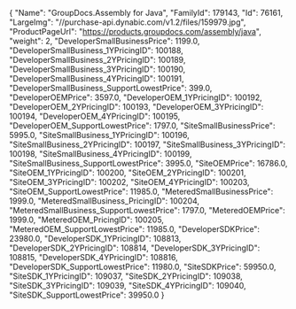{
    "Name": "GroupDocs.Assembly for Java",
    "FamilyId": 179143,
    "Id": 76161,
    "LargeImg": "//purchase-api.dynabic.com/v1.2/files/159979.jpg",
    "ProductPageUrl": "https://products.groupdocs.com/assembly/java",
    "weight": 2,
    "DeveloperSmallBusinessPrice": 1199.0,
    "DeveloperSmallBusiness_1YPricingID": 100188,
    "DeveloperSmallBusiness_2YPricingID": 100189,
    "DeveloperSmallBusiness_3YPricingID": 100190,
    "DeveloperSmallBusiness_4YPricingID": 100191,
    "DeveloperSmallBusiness_SupportLowestPrice": 399.0,
    "DeveloperOEMPrice": 3597.0,
    "DeveloperOEM_1YPricingID": 100192,
    "DeveloperOEM_2YPricingID": 100193,
    "DeveloperOEM_3YPricingID": 100194,
    "DeveloperOEM_4YPricingID": 100195,
    "DeveloperOEM_SupportLowestPrice": 1797.0,
    "SiteSmallBusinessPrice": 5995.0,
    "SiteSmallBusiness_1YPricingID": 100196,
    "SiteSmallBusiness_2YPricingID": 100197,
    "SiteSmallBusiness_3YPricingID": 100198,
    "SiteSmallBusiness_4YPricingID": 100199,
    "SiteSmallBusiness_SupportLowestPrice": 3995.0,
    "SiteOEMPrice": 16786.0,
    "SiteOEM_1YPricingID": 100200,
    "SiteOEM_2YPricingID": 100201,
    "SiteOEM_3YPricingID": 100202,
    "SiteOEM_4YPricingID": 100203,
    "SiteOEM_SupportLowestPrice": 11985.0,
    "MeteredSmallBusinessPrice": 1999.0,
    "MeteredSmallBusiness_PricingID": 100204,
    "MeteredSmallBusiness_SupportLowestPrice": 1797.0,
    "MeteredOEMPrice": 1999.0,
    "MeteredOEM_PricingID": 100205,
    "MeteredOEM_SupportLowestPrice": 11985.0,
    "DeveloperSDKPrice": 23980.0,
    "DeveloperSDK_1YPricingID": 108813,
    "DeveloperSDK_2YPricingID": 108814,
    "DeveloperSDK_3YPricingID": 108815,
    "DeveloperSDK_4YPricingID": 108816,
    "DeveloperSDK_SupportLowestPrice": 11980.0,
    "SiteSDKPrice": 59950.0,
    "SiteSDK_1YPricingID": 109037,
    "SiteSDK_2YPricingID": 109038,
    "SiteSDK_3YPricingID": 109039,
    "SiteSDK_4YPricingID": 109040,
    "SiteSDK_SupportLowestPrice": 39950.0
}